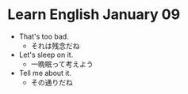 # Learn English January 09

- That's too bad.
  - それは残念だね
- Let's sleep on it.
  - 一晩眠って考えよう
- Tell me about it.
  - その通りだね
